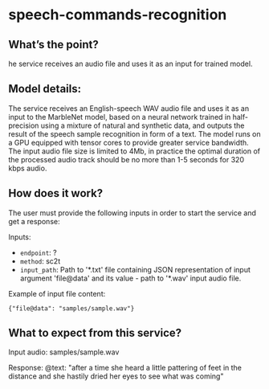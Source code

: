 # speech-commands-recognition

## What’s the point?

he service receives an audio file and uses it as an input for trained model.

## Model details:

The service receives an English-speech WAV audio file and uses it as an input to the MarbleNet model, based on a neural network trained in half-precision using a mixture of natural and synthetic data, and outputs the result of the speech sample recognition in form of a text. The model runs on a GPU equipped with tensor cores to provide greater service bandwidth. The input audio file size is limited to 4Mb, in practice the optimal duration of the processed audio track should be no more than 1-5 seconds for 320 kbps audio.

## How does it work?

The user must provide the following inputs in order to start the service and get a response:

Inputs:

 -   `endpoint`: ?
 -   `method`: sc2t
 -   `input_path`: Path to '\*.txt' file containing JSON representation of input argument 'file@data' and its value - path to '\*.wav' input audio file.

Example of input file content:

```
{"file@data": "samples/sample.wav"}
```

## What to expect from this service?

Input audio: samples/sample.wav

Response: @text: "after a time she heard a little pattering of feet in the distance and she hastily dried her eyes to see what was coming"
